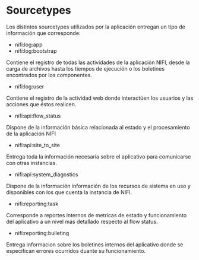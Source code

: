 # Sourcetypes

Los distintos sourcetypes utilizados por la aplicación entregan un tipo de información que corresponde:

- nifi:log:app
- nifi:log:bootstrap

Contiene el registro de todas las actividades de la aplicación NIFI,  desde la carga de archivos hasta los tiempos de ejecución o los boletines encontrados por los componentes.

- nifi:log:user

Contiene el registro de la actividad web donde interactúen los usuarios y las acciones que éstos realicen.

- nifi:api:flow_status

Dispone de la información básica relacionada al estado y el procesamiento de la aplicación NIFI 

- nifi:api:site_to_site

Entrega toda la información necesaria sobre el aplicativo para comunicarse con otras instancias.

- nifi:api:system_diagostics

Dispone de la información información de los recursos de sistema en uso y disponibles con los que cuenta la instancia de NIFI.

- nifi:reporting:task  

Corresponde a reportes internos de metricas de estado y funcionamiento del aplicativo a un nivel más detallado respecto al flow status.


- nifi:reporting:bulleting

Entrega informacion sobre los boletines internos del aplicativo donde se especifican errores ocurridos duante su funcionamiento.